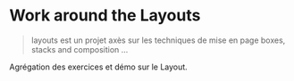 # Work around the Layouts

> layouts est un projet axès sur les techniques de mise en page
> boxes, stacks and composition …

Agrégation des exercices et démo sur le Layout.